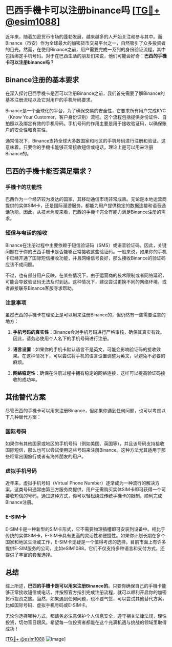# 巴西手機卡可以注册binance吗 [[TG💪+ @esim1088](https://t.me/s/esim1088)]

近年来，随着加密货币市场的蓬勃发展，越来越多的人开始关注和参与其中。而Binance（币安）作为全球最大的加密货币交易平台之一，自然吸引了众多投资者的目光。然而，在使用Binance之前，用户需要完成一系列的身份验证流程，其中包括绑定手机号码。对于在巴西生活的朋友们来说，他们可能会好奇：**巴西的手機卡可以注册binance吗？**

## Binance注册的基本要求

在深入探讨巴西手機卡是否可以注册Binance之前，我们首先需要了解Binance的基本注册流程以及它对用户的手机号码要求。

Binance是一个全球化的平台，为了确保交易的安全性，它要求所有用户完成KYC（Know Your Customer，客户身份识别）流程。这个流程包括提供身份证件、自拍照以及绑定有效的手机号码。手机号码的作用主要是用于接收验证码，以确保账户的安全性和真实性。

通常情况下，Binance支持全球大多数国家和地区的手机号码进行注册和验证。这意味着，只要你的手機卡能够正常接收短信或电话，理论上是可以用来注册Binance的。

## 巴西的手機卡能否满足需求？

### 手機卡的功能性

巴西作为一个经济较为发达的国家，其移动通信市场非常成熟。无论是本地运营商提供的实体SIM卡，还是国际漫游服务，都能为用户提供稳定的数据连接和语音通话功能。因此，从技术角度来看，巴西的手機卡完全有能力满足Binance注册的需求。

### 短信与电话的接收

Binance在注册过程中主要依赖于短信验证码（SMS）或语音验证码。因此，关键问题在于你的巴西手機卡是否能够正常接收这些验证码。一般来说，如果你的手机卡已经开通了国际短信接收功能，并且网络信号良好，那么接收Binance的验证码应该不成问题。

不过，也有部分用户反映，在某些情况下，由于运营商的技术限制或者网络延迟，可能会导致验证码无法及时到达。这种情况下，建议尝试更换不同的网络环境，或者直接联系Binance客服寻求帮助。

### 注意事项

虽然巴西的手機卡在理论上是可以用来注册Binance的，但仍然有一些需要注意的地方：

1. **手机号码的真实性**：Binance会对手机号码进行严格审核，确保其真实有效。因此，请务必使用个人名下的手机号码进行注册。
   
2. **语言设置**：如果你的手机卡默认语言不是英文，可能会影响验证码的接收效果。在这种情况下，可以尝试将手机的语言设置调整为英文，以避免不必要的麻烦。

3. **网络稳定性**：确保在注册过程中拥有稳定的网络连接，这样可以提高验证码接收的成功率。

## 其他替代方案

尽管巴西的手機卡可以用来注册Binance，但如果你遇到任何问题，也可以考虑以下几种替代方案：

### 国际号码

如果你有其他国家或地区的手机号码（例如美国、英国等），并且该号码支持接收国际短信，那么也可以尝试使用这些号码来注册Binance。这种方法尤其适用于那些经常出国旅行或者有海外朋友的用户。

### 虚拟手机号码

近年来，虚拟手机号码（Virtual Phone Number）逐渐成为一种流行的解决方案。这类号码通常由第三方服务商提供，用户无需购买实体SIM卡即可获得一个可接收短信的号码。通过这种方式，你可以轻松绕过传统手機卡的限制，顺利完成Binance注册。

### E-SIM卡

E-SIM卡是一种新型的SIM卡形式，它不需要物理插槽即可安装到设备中。相比于传统的实体SIM卡，E-SIM卡具有更高的灵活性和便捷性。如果你计划长期在多个国家和地区生活或工作，E-SIM卡无疑是一个值得考虑的选择。目前市面上有许多提供E-SIM服务的公司，比如eSIM1088，它们不仅支持多种语言和支付方式，还提供了丰富的套餐选择。

## 总结

综上所述，**巴西的手機卡是可以用来注册Binance的**。只要你确保自己的手機卡能够正常接收短信或电话，并按照官方指引完成注册流程，就可以顺利开启你的加密货币投资之旅。当然，如果遇到任何问题，也不要气馁，可以尝试其他替代方案，比如国际号码、虚拟手机号码或E-SIM卡。

无论你选择哪种方式，都请务必注意保护个人信息安全，遵守相关法律法规，理性投资，切勿盲目跟风。希望每一位投资者都能在这个充满机遇与挑战的领域里取得成功！

[[TG💪+ @esim1088](https://t.me/s/esim1088) ![Image](https://i.postimg.cc/4NQfJmqS/Snipaste-2025-05-13-00-14-12.png)]